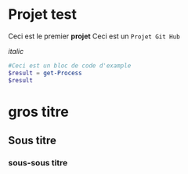 # Projet test

Ceci est le premier **projet** 
Ceci est un `Projet Git Hub` 

*italic* 

```powershell
#Ceci est un bloc de code d'example
$result = get-Process 
$result 

```
# gros titre
## Sous titre
### sous-sous titre
